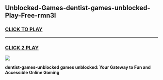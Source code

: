 
## Unblocked-Games-dentist-games-unblocked-Play-Free-rmn3l
<h3>
<a href="https://premium76.site?title=dentist-games-unblocked&ref=17A">CLICK TO PLAY</a></h3>
<hr>

<h3>
<a href="https://premium76.site?title=dentist-games-unblocked&ref=17A">CLICK 2 PLAY</a>
  
</h3>

<a href="https://premium76.site?title=dentist-games-unblocked&ref=17A"><img src="https://clearcache.store/games.png"></a>


**dentist-games-unblocked games unblocked: Your Gateway to Fun and Accessible Online Gaming**
